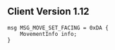 ## Client Version 1.12

```rust,ignore
msg MSG_MOVE_SET_FACING = 0xDA {
    MovementInfo info;    
}

```
